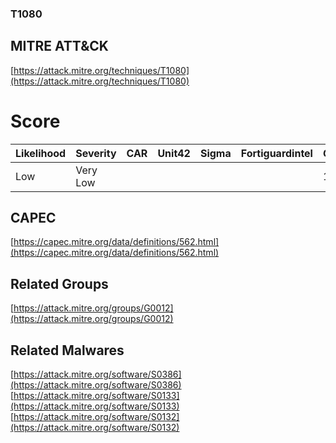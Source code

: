 
### T1080
## MITRE ATT&CK
[https://attack.mitre.org/techniques/T1080](https://attack.mitre.org/techniques/T1080)

# Score

| Likelihood | Severity | CAR | Unit42 | Sigma | Fortiguardintel | Groups | Malwares | Tools |
| ---------- | -------- | --- | ------ | ----- | --------------- | ---  | --- | --- |
| Low | Very Low |   |   |   |   | 1 | 3 |   |



## CAPEC

[https://capec.mitre.org/data/definitions/562.html](https://capec.mitre.org/data/definitions/562.html)
[]()


## Related Groups

[https://attack.mitre.org/groups/G0012](https://attack.mitre.org/groups/G0012)
[]()


## Related Malwares

[https://attack.mitre.org/software/S0386](https://attack.mitre.org/software/S0386)
[https://attack.mitre.org/software/S0133](https://attack.mitre.org/software/S0133)
[https://attack.mitre.org/software/S0132](https://attack.mitre.org/software/S0132)
[]()
